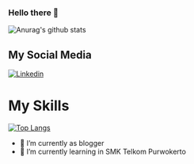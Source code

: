 ### Hello there 👋

![Anurag's github stats](https://github-readme-stats.vercel.app/api?username=Faresapn&show_icons=true&theme=radical)

## My Social Media

[![Linkedin](https://cdn4.iconfinder.com/data/icons/social-media-2210/24/Linkedin-24.png)](https://www.linkedin.com/in/faresaprasetyo/)

# My Skills

[![Top Langs](https://github-readme-stats.vercel.app/api/top-langs/?username=faresapn&layout=compact)](https://github.com/faresapn/github-readme-stats)

- 🔭 I’m currently as blogger
- 🌱 I’m currently learning in SMK Telkom Purwokerto

